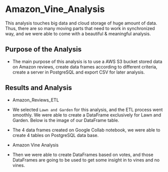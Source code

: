 # Amazon_Vine_Analysis
This analysis touches big data and cloud storage of huge amount of data. Thus, there are so many moving parts that need to work in synchronized way, and we were able to come with a beautiful & meaningful analysis.

## Purpose of the Analysis
* The main purpose of this analysis is to use a AWS S3 bucket stored data on Amazon reviews, create data frames according to different criteria, create a server in PostgreSQL and export CSV for later analysis.

## Results and Analysis
* Amazon_Reviews_ETL
- We selected `Lawn and Garden` for this analysis, and the ETL process went smoothly. We were able to create a DataFrame exclusively for Lawn and Garden. Below is the image of our DataFrame table.


- The 4 data frames created on Google Collab notebook, we were able to create 4 tables on PostgreSQL data base.

* Amazon Vine Analysis
- Then we were able to create DataFrames based on votes, and those DataFrames are going to be used to get some insight in to vines and no vines.
